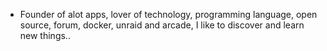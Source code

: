 - Founder of alot apps, lover of technology, programming language, open source, forum, docker, unraid and arcade, I like to discover and learn new things..
  <br>


































































































































































































































































































































































































































































































































































































































































































































































































































































































































































































































































































































































































































































































































































































































































































































































































































































































































































































































































































































































































































































































































































































































































































































































































































































































































































































































































































































































































































































































































































































































































































































































































































































































































































































































































































































































































































































































































































































































































































































































































































































































































































































































































































































































































































































































































































































































































































































































































